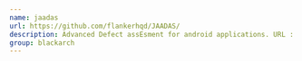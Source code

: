 ```yaml
---
name: jaadas
url: https://github.com/flankerhqd/JAADAS/
description: Advanced Defect assEsment for android applications. URL : https://github.com/flankerhqd/JAADAS/ Groups : blackarch blackarch-scanner
group: blackarch
---
```

